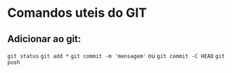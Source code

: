 # Comandos uteis do GIT

## Adicionar ao git:
`git status`
`git add *`
`git commit -m 'mensagem'` ou `git commit -C HEAD`
`git push`
